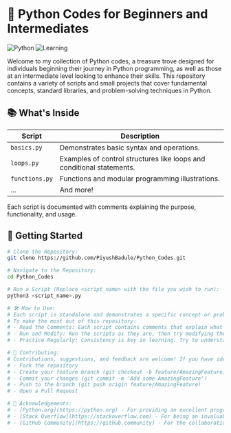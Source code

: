# 🐍 Python Codes for Beginners and Intermediates

![Python](https://img.shields.io/badge/Python-Intermediate-yellow)
![Learning](https://img.shields.io/badge/Learning-Active-brightgreen)

Welcome to my collection of Python codes, a treasure trove designed for individuals beginning their journey in Python programming, as well as those at an intermediate level looking to enhance their skills. This repository contains a variety of scripts and small projects that cover fundamental concepts, standard libraries, and problem-solving techniques in Python.

## 📚 What's Inside

| Script | Description |
| ------ | ----------- |
| `basics.py` | Demonstrates basic syntax and operations. |
| `loops.py` | Examples of control structures like loops and conditional statements. |
| `functions.py` | Functions and modular programming illustrations. |
| ... | And more! |

Each script is documented with comments explaining the purpose, functionality, and usage.

## 🚀 Getting Started

```bash
# Clone the Repository:
git clone https://github.com/PiyushBadule/Python_Codes.git

# Navigate to the Repository:
cd Python_Codes

# Run a Script (Replace <script_name> with the file you wish to run):
python3 <script_name>.py

# 🛠 How to Use:
# Each script is standalone and demonstrates a specific concept or problem. 
# To make the most out of this repository:
# - Read the Comments: Each script contains comments that explain what it does and how it works.
# - Run and Modify: Run the scripts as they are, then try modifying them to see how the changes affect the outcome.
# - Practice Regularly: Consistency is key in learning. Try to understand and practice regularly by tweaking the code and attempting to solve similar problems on your own.

# 👥 Contributing:
# Contributions, suggestions, and feedback are welcome! If you have ideas for improving the code or adding new examples that benefit other learners, please feel free to:
# - Fork the repository
# - Create your feature branch (git checkout -b feature/AmazingFeature)
# - Commit your changes (git commit -m 'Add some AmazingFeature')
# - Push to the branch (git push origin feature/AmazingFeature)
# - Open a Pull Request

# 👏 Acknowledgements:
# - [Python.org](https://python.org) - For providing an excellent programming language and resources.
# - [Stack Overflow](https://stackoverflow.com) - For being an invaluable resource for troubleshooting and learning.
# - [GitHub Community](https://github.community) - For the collaborative environment and hosting services.
